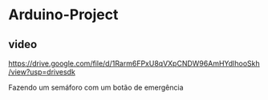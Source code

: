 # Arduino-Project
## video 
<https://drive.google.com/file/d/1Rarm6FPxU8qVXpCNDW96AmHYdIhooSkh/view?usp=drivesdk> 

Fazendo um semáforo com um botão de emergência 
